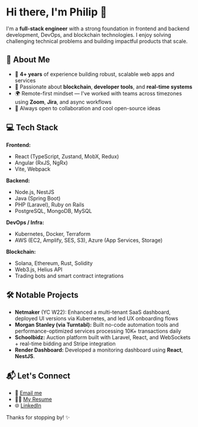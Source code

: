 # Hi there, I'm Philip 👋

I'm a **full-stack engineer** with a strong foundation in frontend and backend development, DevOps, and blockchain technologies. I enjoy solving challenging technical problems and building impactful products that scale.

## 🚀 About Me

- 💼 **4+ years** of experience building robust, scalable web apps and services  
- 🧠 Passionate about **blockchain**, **developer tools**, and **real-time systems**  
- 🌍 Remote-first mindset — I've worked with teams across timezones using **Zoom**, **Jira**, and async workflows  
- 💬 Always open to collaboration and cool open-source ideas

## 💻 Tech Stack

**Frontend:**  
- React (TypeScript, Zustand, MobX, Redux)  
- Angular (RxJS, NgRx)  
- Vite, Webpack

**Backend:**  
- Node.js, NestJS  
- Java (Spring Boot)  
- PHP (Laravel), Ruby on Rails  
- PostgreSQL, MongoDB, MySQL

**DevOps / Infra:**  
- Kubernetes, Docker, Terraform  
- AWS (EC2, Amplify, SES, S3), Azure (App Services, Storage)

**Blockchain:**  
- Solana, Ethereum, Rust, Solidity  
- Web3.js, Helius API  
- Trading bots and smart contract integrations

## 🛠️ Notable Projects

- **Netmaker** (YC W22): Enhanced a multi-tenant SaaS dashboard, deployed UI versions via Kubernetes, and led UX onboarding flows  
- **Morgan Stanley (via Turntabl):** Built no-code automation tools and performance-optimized services processing 10K+ transactions daily  
- **Schoolbidz:** Auction platform built with Laravel, React, and WebSockets + real-time bidding and Stripe integration  
- **Render Dashboard:** Developed a monitoring dashboard using **React**, **NestJS**.

## 📬 Let's Connect

- 💌 [Email me](mailto:p.o.yirenkyi@gmail.com)  
- 🧑‍💻 [My Resume](https://docs.google.com/document/d/16pl48veWhkClNn8WmWQNK31EHdeGxOoy6XLZ6Oh4LT4/edit?usp=sharing)  
- 🌐 [LinkedIn](https://linkedin.com/in/philip-yirenkyi)

Thanks for stopping by! ✨
